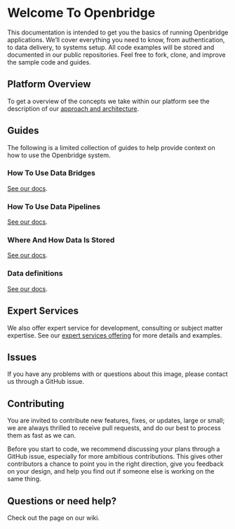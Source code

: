 # Welcome To Openbridge

This documentation is intended to get you the basics of running Openbridge applications. We’ll cover everything you need to know, from authentication, to data delivery, to systems setup. All code examples will be stored and documented in our public repositories. Feel free to fork, clone, and improve the sample code and guides.

## Platform Overview
To get a overview of the concepts we take within our platform see the description of our [approach and architecture](/platform_overview.md).


## Guides
The following is a limited collection of guides to help provide context on how to use the Openbridge system.

### How To Use Data Bridges

[See our docs](/bridges.md).

### How To Use Data Pipelines

[See our docs](/pipeline.md).

### Where And How Data Is Stored

[See our docs](/storage.md).

### Data definitions
[See our docs](/pipeline.md).


## Expert Services
We also offer expert service for development, consulting or subject matter expertise. See our [expert services offering](/expert_service.md) for more details and examples.

## Issues
If you have any problems with or questions about this image, please contact us through a GitHub issue.

## Contributing
You are invited to contribute new features, fixes, or updates, large or small; we are always thrilled to receive pull requests, and do our best to process them as fast as we can.

Before you start to code, we recommend discussing your plans through a GitHub issue, especially for more ambitious contributions. This gives other contributors a chance to point you in the right direction, give you feedback on your design, and help you find out if someone else is working on the same thing.



## Questions or need help?

Check out the  page on our wiki.
